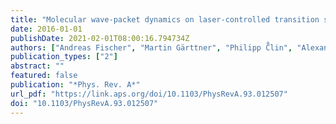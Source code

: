 ```yaml
---
title: "Molecular wave-packet dynamics on laser-controlled transition states"
date: 2016-01-01
publishDate: 2021-02-01T08:00:16.794734Z
authors: ["Andreas Fischer", "Martin Gärttner", "Philipp C̈̊lin", "Alexander Sperl", "Michael Sch\"ẅald", "Tomoya Mizuno", "Giuseppe Sansone", "Arne Senftleben", "Joachim Ullrich", "Bernold Feuerstein", "Thomas Pfeifer", "Robert Moshammer"]
publication_types: ["2"]
abstract: ""
featured: false
publication: "*Phys. Rev. A*"
url_pdf: "https://link.aps.org/doi/10.1103/PhysRevA.93.012507"
doi: "10.1103/PhysRevA.93.012507"
---
```


